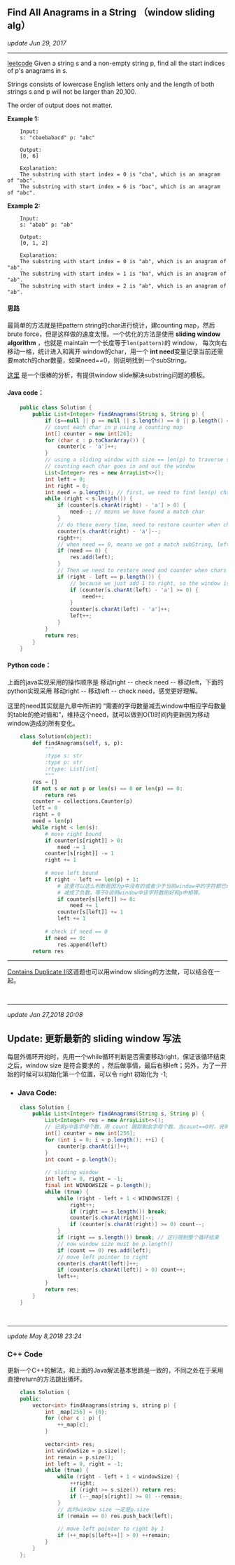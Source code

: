 ## Find All Anagrams in a String （window sliding alg）
_update Jun 29, 2017_

---
[leetcode](https://leetcode.com/problems/find-all-anagrams-in-a-string/#/description)
Given a string s and a non-empty string p, find all the start indices of p's anagrams in s.

Strings consists of lowercase English letters only and the length of both strings s and p will not be larger than 20,100.

The order of output does not matter.
        
**Example 1:**
        
        Input:
        s: "cbaebabacd" p: "abc"
        
        Output:
        [0, 6]
        
        Explanation:
        The substring with start index = 0 is "cba", which is an anagram of "abc".
        The substring with start index = 6 is "bac", which is an anagram of "abc".
**Example 2:**
        
        Input:
        s: "abab" p: "ab"
        
        Output:
        [0, 1, 2]
        
        Explanation:
        The substring with start index = 0 is "ab", which is an anagram of "ab".
        The substring with start index = 1 is "ba", which is an anagram of "ab".
        The substring with start index = 2 is "ab", which is an anagram of "ab".
        
#### 思路
最简单的方法就是把pattern string的char进行统计，建counting map，然后brute force，但是这样做的速度太慢。一个优化的方法是使用 **sliding window algorithm** ，也就是 maintain 一个长度等于`len(pattern)`的 window， 每次向右移动一格，统计进入和离开 window的char，用一个 **int need**变量记录当前还需要match的char数量，如果need==0，则说明找到一个subString。

[这里](https://discuss.leetcode.com/topic/30941/here-is-a-10-line-template-that-can-solve-most-substring-problems) 是一个很棒的分析，有提供window slide解决substring问题的模板。

#### Java code：
```java
    public class Solution {
        public List<Integer> findAnagrams(String s, String p) {
            if (s==null || p == null || s.length() == 0 || p.length() == 0) return new ArrayList<Integer>();
            // count each char in p using a counting map
            int[] counter = new int[26];
            for (char c : p.toCharArray()) {
                counter[c - 'a']++;
            }
            // using a sliding window with size == len(p) to traverse s, 
            // counting each char goes in and out the window
            List<Integer> res = new ArrayList<>();
            int left = 0;
            int right = 0;
            int need = p.length(); // first, we need to find len(p) chars to match
            while (right < s.length()) {
                if (counter[s.charAt(right) - 'a'] > 0) {
                    need--; // means we have found a match char
                }
                // do these every time, need to restore counter when chars goes out of the window
                counter[s.charAt(right) - 'a']--;
                right++; 
                // when need == 0, means we got a match subString, left is its start index
                if (need == 0) {
                    res.add(left);
                }
                // Then we need to restore need and counter when chars goes out.
                if (right - left == p.length()) { 
                    // because we just add 1 to right, so the window is actually from left to right - 1 now
                    if (counter[s.charAt(left) - 'a'] >= 0) {
                        need++;                    
                    }
                    counter[s.charAt(left) - 'a']++;
                    left++;
                }
            }
            return res;
        }
    }
```
#### Python code：
上面的java实现采用的操作顺序是 移动right -- check need -- 移动left，下面的python实现采用 移动right -- 移动left -- check need，感觉更好理解。

这里的need其实就是九章中所讲的 “需要的字母数量减去window中相应字母数量的table的绝对值和”，维持这个need，就可以做到O(1)时间内更新因为移动window造成的所有变化。
```python
    class Solution(object):
        def findAnagrams(self, s, p):
            """
            :type s: str
            :type p: str
            :rtype: List[int]
            """
        res = []
        if not s or not p or len(s) == 0 or len(p) == 0:
            return res
        counter = collections.Counter(p)
        left = 0
        right = 0
        need = len(p)
        while right < len(s):
            # move right bound
            if counter[s[right]] > 0:
                need -= 1
            counter[s[right]] -= 1
            right += 1
            
            # move left bound
            if right - left == len(p) + 1:
                # 这里可以这么判断是因为p中没有的或者少于当前window中的字符都已经在从right进入的时候
                # 减成了负数，等于0说明window中该字符数刚好和p中相等。
                if counter[s[left]] >= 0:
                    need += 1
                counter[s[left]] += 1
                left += 1
            
            # check if need == 0
            if need == 0:
                res.append(left)
        return res
```

---
[Contains Duplicate II](https://leetcode.com/problems/contains-duplicate-ii/#/description)这道题也可以用window sliding的方法做，可以结合在一起。

<br>

---
_update Jan 27,2018 20:08_
## Update: 更新最新的 sliding window 写法
每层外循环开始时，先用一个while循环判断是否需要移动right，保证该循环结束之后，window size 是符合要求的
，然后做事情，最后右移left；另外，为了一开始的时候可以初始化第一个位置，可以令 right 初始化为 -1;
* ### Java Code:
```java
    class Solution {
        public List<Integer> findAnagrams(String s, String p) {
            List<Integer> res = new ArrayList<>();
            // 记录p中各字母个数，用 count 跟踪剩余字母个数，当count==0时，说明我们找到一个结果
            int[] counter = new int[256];
            for (int i = 0; i < p.length(); ++i) {
                counter[p.charAt(i)]++;
            }
            int count = p.length();
            
            // sliding window
            int left = 0, right = -1;
            final int WINDOWSIZE = p.length();
            while (true) {
                while (right - left + 1 < WINDOWSIZE) {
                    right++;
                    if (right == s.length()) break; 
                    counter[s.charAt(right)]--;
                    if (counter[s.charAt(right)] >= 0) count--;
                }
                if (right == s.length()) break; // 这行限制整个循环结束
                // now window size must be p.length()
                if (count == 0) res.add(left);
                // move left pointer to right
                counter[s.charAt(left)]++;
                if (counter[s.charAt(left)] > 0) count++;
                left++;
            }
            return res;
        }
    }
```

<br>

---
_update May 8,2018 23:24_

### C++ Code
更新一个C++的解法，和上面的Java解法基本思路是一致的，不同之处在于采用直接return的方法跳出循环。

```cpp
    class Solution {
    public:
        vector<int> findAnagrams(string s, string p) {
            int _map[256] = {0};
            for (char c : p) {
                ++_map[c];
            }
                
            vector<int> res;
            int windowSize = p.size();
            int remain = p.size();
            int left = 0, right = -1;
            while (true) {
                while (right - left + 1 < windowSize) {
                    ++right;
                    if (right >= s.size()) return res;
                    if (--_map[s[right]] >= 0) --remain;
                }
                // 此时window size 一定是p.size
                if (remain == 0) res.push_back(left);
                
                // move left pointer to right by 1
                if (++_map[s[left++]] > 0) ++remain;
            }
        }
    };
```















